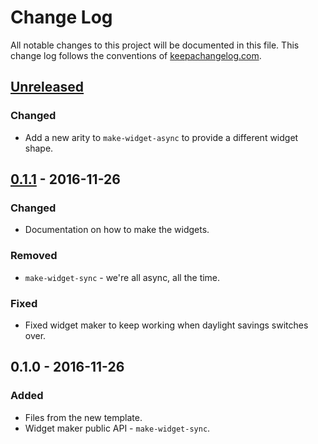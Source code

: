 # Change Log
All notable changes to this project will be documented in this file. This change log follows the conventions of [keepachangelog.com](http://keepachangelog.com/).

## [Unreleased]
### Changed
- Add a new arity to `make-widget-async` to provide a different widget shape.

## [0.1.1] - 2016-11-26
### Changed
- Documentation on how to make the widgets.

### Removed
- `make-widget-sync` - we're all async, all the time.

### Fixed
- Fixed widget maker to keep working when daylight savings switches over.

## 0.1.0 - 2016-11-26
### Added
- Files from the new template.
- Widget maker public API - `make-widget-sync`.

[Unreleased]: https://github.com/your-name/myo-sniff/compare/0.1.1...HEAD
[0.1.1]: https://github.com/your-name/myo-sniff/compare/0.1.0...0.1.1
